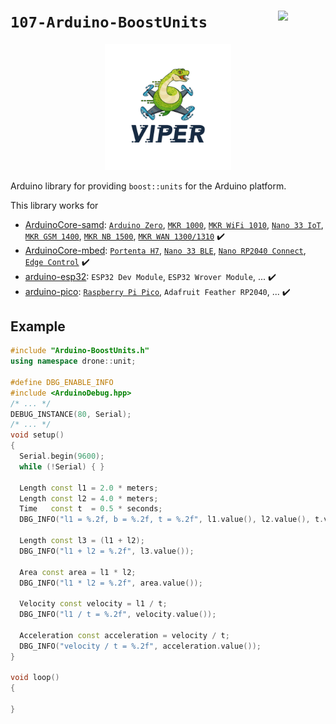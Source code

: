 <a href="https://107-systems.org/"><img align="right" src="https://raw.githubusercontent.com/107-systems/.github/main/logo/107-systems.png" width="15%"></a>
`107-Arduino-BoostUnits`
====================
<p align="center">
  <a href="https://github.com/107-systems/107-Arduino-DroneCore"><img src="https://github.com/107-systems/.github/raw/main/logo/viper.jpg" width="40%"></a>
</p>

Arduino library for providing `boost::units` for the Arduino platform.

This library works for
* [ArduinoCore-samd](https://github.com/arduino/ArduinoCore-samd): [`Arduino Zero`](https://store.arduino.cc/arduino-zero), [`MKR 1000`](https://store.arduino.cc/arduino-mkr1000-wifi), [`MKR WiFi 1010`](https://store.arduino.cc/arduino-mkr-wifi-1010), [`Nano 33 IoT`](https://store.arduino.cc/arduino-nano-33-iot), [`MKR GSM 1400`](https://store.arduino.cc/arduino-mkr-gsm-1400-1415), [`MKR NB 1500`](https://store.arduino.cc/arduino-mkr-nb-1500-1413), [`MKR WAN 1300/1310`](https://store.arduino.cc/mkr-wan-1310) :heavy_check_mark:
* [ArduinoCore-mbed](https://github.com/arduino/ArduinoCore-mbed): [`Portenta H7`](https://store.arduino.cc/portenta-h7), [`Nano 33 BLE`](https://store.arduino.cc/arduino-nano-33-ble), [`Nano RP2040 Connect`](https://store.arduino.cc/nano-rp2040-connect), [`Edge Control`](https://store.arduino.cc/edge-control) :heavy_check_mark:
* [arduino-esp32](https://github.com/espressif/arduino-esp32): `ESP32 Dev Module`, `ESP32 Wrover Module`, ... :heavy_check_mark:
* [arduino-pico](https://github.com/earlephilhower/arduino-pico): [`Raspberry Pi Pico`](https://www.raspberrypi.org/products/raspberry-pi-pico), `Adafruit Feather RP2040`, ... :heavy_check_mark:

## Example
```C++
#include "Arduino-BoostUnits.h"
using namespace drone::unit;

#define DBG_ENABLE_INFO
#include <ArduinoDebug.hpp>
/* ... */
DEBUG_INSTANCE(80, Serial);
/* ... */
void setup()
{
  Serial.begin(9600);
  while (!Serial) { }

  Length const l1 = 2.0 * meters;
  Length const l2 = 4.0 * meters;
  Time   const t  = 0.5 * seconds;
  DBG_INFO("l1 = %.2f, b = %.2f, t = %.2f", l1.value(), l2.value(), t.value());

  Length const l3 = (l1 + l2);
  DBG_INFO("l1 + l2 = %.2f", l3.value());

  Area const area = l1 * l2;
  DBG_INFO("l1 * l2 = %.2f", area.value());

  Velocity const velocity = l1 / t;
  DBG_INFO("l1 / t = %.2f", velocity.value());

  Acceleration const acceleration = velocity / t;
  DBG_INFO("velocity / t = %.2f", acceleration.value());
}

void loop()
{

}
```
